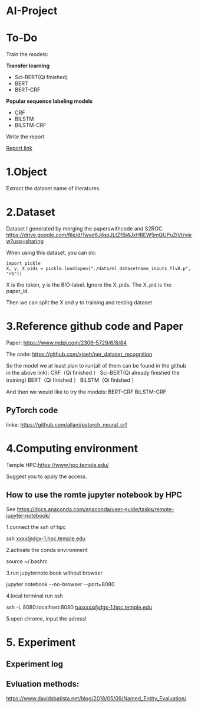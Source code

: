 # AI-Project

# To-Do

Train the models:

**Transfer learning**
- Sci-BERT(Qi finished)
- BERT
- BERT-CRF

**Popular sequence labeling models**
- CRF
- BiLSTM
- BiLSTM-CRF


Write the report

[Report link](https://www.overleaf.com/8688996972vmhzwxyznwjw)


# 1.Object

Extract the dataset name of literatures.

# 2.Dataset 

Dataset I generated by merging the paperswithcode and S2ROC.
https://drive.google.com/file/d/1wvd6J4sxJLtZfBj4JxHREW5mQUPuZiVt/view?usp=sharing

When using this dataset, you can do:

```
import pickle
X, y, X_pids = pickle.load(open("./data/ml_datasetname_inputs_flv0.p", "rb"))
```


X is the token, y is the BIO-label. Ignore the X_pids. The X_pid is the paper_id.

Then we can split the X and y to training and testing dataset

# 3.Reference github code and Paper

Paper: https://www.mdpi.com/2306-5729/6/8/84

The code: https://github.com/xjaeh/ner_dataset_recognition

So the model we at least plan to run(all of them can be found in the github in the above link):
CRF（Qi finished ）
Sci-BERT(Qi already finished the training)
BERT（Qi finished ）
BiLSTM（Qi finished ）

And then we would like to try the models:
BERT-CRF
BiLSTM-CRF

## PyTorch code
linke: https://github.com/allanj/pytorch_neural_crf




# 4.Computing environment

Temple HPC:https://www.hpc.temple.edu/

Suggest you to apply the access.

## How to use the romte jupyter notebook by HPC

See https://docs.anaconda.com/anaconda/user-guide/tasks/remote-jupyter-notebook/

1.connect the ssh of hpc

ssh xxxx@dgx-1.hpc.temple.edu

2.activate the conda environment

source ~/.bashrc

3.run jupyternote book without browser

jupyter notebook --no-browser --port=8080

4.local terminal run ssh

ssh -L 8080:localhost:8080 tuoxxxx@dgx-1.hpc.temple.edu

5.open chrome, input the adress!

# 5. Experiment

## Experiment log



## Evluation methods:

https://www.davidsbatista.net/blog/2018/05/09/Named_Entity_Evaluation/






